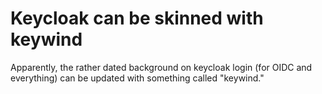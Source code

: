 # Keycloak can be skinned with keywind

Apparently, the rather dated background on keycloak login (for OIDC and everything) can be updated with something called "keywind."

